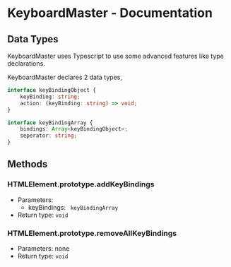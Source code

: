 # KeyboardMaster - Documentation

## Data Types

KeyboardMaster uses Typescript to use some advanced features like type declarations.

KeyboardMaster declares 2 data types,

```typescript
interface keyBindingObject {
    keyBinding: string;
    action: (keyBinding: string) => void;
}

interface keyBindingArray {
    bindings: Array<keyBindingObject>;
    seperator: string;
}

```

## Methods

### HTMLElement.prototype.addKeyBindings

-   Parameters:
    -   keyBindings: ` keyBindingArray`
-   Return type: `void`

### HTMLElement.prototype.removeAllKeyBindings

-   Parameters: none
-   Return type: `void`
